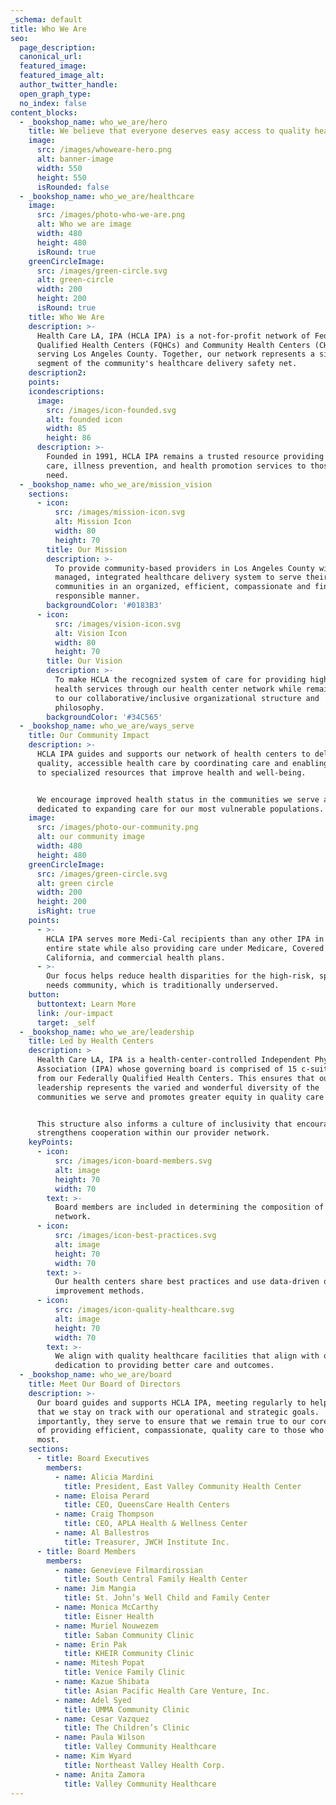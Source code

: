 ```yaml
---
_schema: default
title: Who We Are
seo:
  page_description:
  canonical_url:
  featured_image:
  featured_image_alt:
  author_twitter_handle:
  open_graph_type:
  no_index: false
content_blocks:
  - _bookshop_name: who_we_are/hero
    title: We believe that everyone deserves easy access to quality healthcare.
    image:
      src: /images/whoweare-hero.png
      alt: banner-image
      width: 550
      height: 550
      isRounded: false
  - _bookshop_name: who_we_are/healthcare
    image:
      src: /images/photo-who-we-are.png
      alt: Who we are image
      width: 480
      height: 480
      isRound: true
    greenCircleImage:
      src: /images/green-circle.svg
      alt: green-circle
      width: 200
      height: 200
      isRound: true
    title: Who We Are
    description: >-
      Health Care LA, IPA (HCLA IPA) is a not-for-profit network of Federally
      Qualified Health Centers (FQHCs) and Community Health Centers (CHCs)
      serving Los Angeles County. Together, our network represents a significant
      segment of the community's healthcare delivery safety net.
    description2: 
    points:
    icondescriptions:
      image:
        src: /images/icon-founded.svg
        alt: founded icon
        width: 85
        height: 86
      description: >-
        Founded in 1991, HCLA IPA remains a trusted resource providing quality
        care, illness prevention, and health promotion services to those most in
        need.
  - _bookshop_name: who_we_are/mission_vision
    sections:
      - icon:
          src: /images/mission-icon.svg
          alt: Mission Icon
          width: 80
          height: 70
        title: Our Mission
        description: >-
          To provide community-based providers in Los Angeles County with a
          managed, integrated healthcare delivery system to serve their
          communities in an organized, efficient, compassionate and financially
          responsible manner.
        backgroundColor: '#0183B3'
      - icon:
          src: /images/vision-icon.svg
          alt: Vision Icon
          width: 80
          height: 70
        title: Our Vision
        description: >-
          To make HCLA the recognized system of care for providing high-quality
          health services through our health center network while remaining true
          to our collaborative/inclusive organizational structure and
          philosophy.
        backgroundColor: '#34C565'
  - _bookshop_name: who_we_are/ways_serve
    title: Our Community Impact
    description: >-
      HCLA IPA guides and supports our network of health centers to deliver
      quality, accessible health care by coordinating care and enabling access
      to specialized resources that improve health and well-being.


      We encourage improved health status in the communities we serve and are
      dedicated to expanding care for our most vulnerable populations.
    image:
      src: /images/photo-our-community.png
      alt: our community image
      width: 480
      height: 480
    greenCircleImage:
      src: /images/green-circle.svg
      alt: green circle
      width: 200
      height: 200
      isRight: true
    points:
      - >-
        HCLA IPA serves more Medi-Cal recipients than any other IPA in the
        entire state while also providing care under Medicare, Covered
        California, and commercial health plans.
      - >-
        Our focus helps reduce health disparities for the high-risk, special
        needs community, which is traditionally underserved.
    button:
      buttontext: Learn More
      link: /our-impact
      target: _self
  - _bookshop_name: who_we_are/leadership
    title: Led by Health Centers
    description: >
      Health Care LA, IPA is a health-center-controlled Independent Physician
      Association (IPA) whose governing board is comprised of 15 c-suite leaders
      from our Federally Qualified Health Centers. This ensures that our
      leadership represents the varied and wonderful diversity of the
      communities we serve and promotes greater equity in quality care access.


      This structure also informs a culture of inclusivity that encourages and
      strengthens cooperation within our provider network.
    keyPoints:
      - icon:
          src: /images/icon-board-members.svg
          alt: image
          height: 70
          width: 70
        text: >-
          Board members are included in determining the composition of our
          network.
      - icon:
          src: /images/icon-best-practices.svg
          alt: image
          height: 70
          width: 70
        text: >-
          Our health centers share best practices and use data-driven quality
          improvement methods.
      - icon:
          src: /images/icon-quality-healthcare.svg
          alt: image
          height: 70
          width: 70
        text: >-
          We align with quality healthcare facilities that align with our
          dedication to providing better care and outcomes.
  - _bookshop_name: who_we_are/board
    title: Meet Our Board of Directors
    description: >-
      Our board guides and supports HCLA IPA, meeting regularly to help ensure
      that we stay on track with our operational and strategic goals.  Most
      importantly, they serve to ensure that we remain true to our core mission
      of providing efficient, compassionate, quality care to those who need it
      most.
    sections:
      - title: Board Executives
        members:
          - name: Alicia Mardini
            title: President, East Valley Community Health Center
          - name: Eloisa Perard
            title: CEO, QueensCare Health Centers
          - name: Craig Thompson
            title: CEO, APLA Health & Wellness Center
          - name: Al Ballestros
            title: Treasurer, JWCH Institute Inc.
      - title: Board Members
        members:
          - name: Genevieve Filmardirossian
            title: South Central Family Health Center
          - name: Jim Mangia
            title: St. John’s Well Child and Family Center
          - name: Monica McCarthy
            title: Eisner Health
          - name: Muriel Nouwezem
            title: Saban Community Clinic
          - name: Erin Pak
            title: KHEIR Community Clinic
          - name: Mitesh Popat
            title: Venice Family Clinic
          - name: Kazue Shibata
            title: Asian Pacific Health Care Venture, Inc.
          - name: Adel Syed
            title: UMMA Community Clinic
          - name: Cesar Vazquez
            title: The Children’s Clinic
          - name: Paula Wilson
            title: Valley Community Healthcare
          - name: Kim Wyard
            title: Northeast Valley Health Corp.
          - name: Anita Zamora
            title: Valley Community Healthcare
---
```

